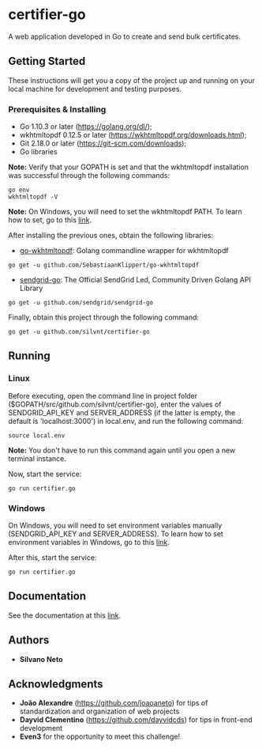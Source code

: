 # certifier-go

A web application developed in Go to create and send bulk certificates.

## Getting Started

These instructions will get you a copy of the project up and running on your local machine for development and testing purposes.

### Prerequisites & Installing

* Go 1.10.3 or later (https://golang.org/dl/);
* wkhtmltopdf 0.12.5 or later (https://wkhtmltopdf.org/downloads.html);
* Git 2.18.0 or later (https://git-scm.com/downloads);
* Go libraries

**Note:** Verify that your GOPATH is set and that the wkhtmltopdf installation was successful through the following commands:
```
go env
wkhtmltopdf -V
```
**Note:** On Windows, you will need to set the wkhtmltopdf PATH. To learn how to set, go to this [link](https://www.computerhope.com/issues/ch000549.htm).


After installing the previous ones, obtain the following libraries:

* [go-wkhtmltopdf](https://github.com/SebastiaanKlippert/go-wkhtmltopdf): Golang commandline wrapper for wkhtmltopdf
```
go get -u github.com/SebastiaanKlippert/go-wkhtmltopdf
```
* [sendgrid-go](https://github.com/sendgrid/sendgrid-go): The Official SendGrid Led, Community Driven Golang API Library
```
go get -u github.com/sendgrid/sendgrid-go
```

Finally, obtain this project through the following command:
```
go get -u github.com/silvnt/certifier-go
```

## Running

### Linux
Before executing, open the command line in project folder ($GOPATH/src/github.com/silvnt/certifier-go), enter the values of SENDGRID_API_KEY and SERVER_ADDRESS (if the latter is empty, the default is 'localhost:3000') in local.env, and run the following command:
```
source local.env
```
**Note:** You don't have to run this command again until you open a new terminal instance.

Now, start the service:
```
go run certifier.go
```
### Windows
On Windows, you will need to set environment variables manually (SENDGRID_API_KEY and SERVER_ADDRESS). To learn how to set environment variables in Windows, go to this [link](https://www.computerhope.com/issues/ch000549.htm).

After this, start the service:
```
go run certifier.go
```
## Documentation

See the documentation at this [link](https://godoc.org/github.com/silvnt/certifier-go).

## Authors

* **Silvano Neto**

## Acknowledgments

* **João Alexandre** (https://github.com/joaoaneto) for tips of standardization and organization of web projects
* **Dayvid Clementino** (https://github.com/dayvidcds) for tips in front-end development
* **Even3** for the opportunity to meet this challenge!
